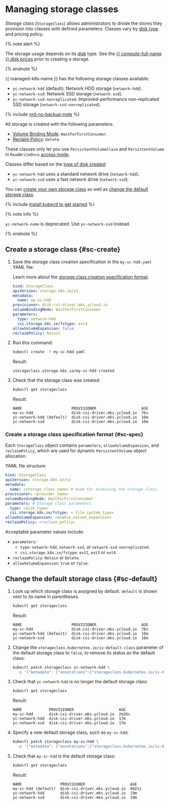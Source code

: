 # Managing storage classes

_Storage class_ (`StorageClass`) allows administrators to divide the stores they provision into classes with defined parameters. Classes vary by [disk type](../../../compute/concepts/disk.md#disks_types) and pricing policy.

{% note alert %}

The storage usage depends on its [disk](../../../compute/concepts/disk.md) type. See the [{{ compute-full-name }} disk prices](../../../compute/concepts/disk.md#disks_types) prior to creating a storage.

{% endnote %}


{{ managed-k8s-name }} has the following storage classes available:
* `yc-network-hdd` (default): Network HDD storage (`network-hdd`).
* `yc-network-ssd`: Network SSD storage (`network-ssd`).
* `yc-network-ssd-nonreplicated`: Improved-performance non-replicated SSD storage (`network-ssd-nonreplicated`).

{% include [nrd-no-backup-note](../../../_includes/managed-kubernetes/nrd-no-backup-note.md) %}

All storage is created with the following parameters:
* [Volume Binding Mode](https://kubernetes.io/docs/concepts/storage/storage-classes/#volume-binding-mode): `WaitForFirstConsumer`.
* [Reclaim Policy](https://kubernetes.io/docs/concepts/storage/storage-classes/#reclaim-policy): `Delete`.

These classes only let you use `PersistentVolumeClaim` and `PersistentVolume` in `ReadWriteOnce` [access mode](https://kubernetes.io/docs/concepts/storage/persistent-volumes/#access-modes).

Classes differ based on the [type of disk created](../../../compute/concepts/disk.md#disks_types):
* `yc-network-hdd` uses a standard network drive (`network-hdd`).
* `yc-network-ssd` uses a fast network drive (`network-ssd`).

You can [create your own storage class](#sc-create) as well as [change the default storage class](#sc-default).

{% include [Install kubectl to get started](../../../_includes/managed-kubernetes/kubectl-before-you-begin.md) %}

{% note info %}

`yc-network-nvme` is deprecated. Use `yc-network-ssd` instead.

{% endnote %}



## Create a storage class {#sc-create}

1. Save the storage class creation specification in the `my-sc-hdd.yaml` YAML file:

   Learn more about the [storage class creation specification format](#sc-spec).

   
   ```yaml
   kind: StorageClass
   apiVersion: storage.k8s.io/v1
   metadata:
     name: my-sc-hdd
   provisioner: disk-csi-driver.mks.ycloud.io
   volumeBindingMode: WaitForFirstConsumer
   parameters:
     type: network-hdd
     csi.storage.k8s.io/fstype: ext4
   allowVolumeExpansion: false
   reclaimPolicy: Retain
   ```



1. Run this command:

   
   ```bash
   kubectl create -f my-sc-hdd.yaml
   ```



   Result:

   
   ```text
   storageclass.storage.k8s.io/my-sc-hdd created
   ```



1. Check that the storage class was created:

   ```bash
   kubectl get storageclass
   ```

   Result:

   
   ```text
   NAME                      PROVISIONER                    AGE
   my-sc-hdd                 disk-csi-driver.mks.ycloud.io  76s
   yc-network-hdd (default)  disk-csi-driver.mks.ycloud.io  16m
   yc-network-ssd            disk-csi-driver.mks.ycloud.io  16m
   ```



### Create a storage class specification format {#sc-spec}

Each `StorageClass` object contains `parameters`, `allowVolumeExpansion`, and `reclaimPolicy`, which are used for dynamic `PersistentVolume` object allocation.

YAML file structure:

```yaml
kind: StorageClass
apiVersion: storage.k8s.io/v1
metadata:
  name: <storage_class_name> # Used for accessing the storage class.
provisioner: <provider_name>
volumeBindingMode: WaitForFirstConsumer
parameters: # Storage class parameters.
  type: <disk_type>
  csi.storage.k8s.io/fstype: < file_system_type>
allowVolumeExpansion: <enable_volume_expansion>
reclaimPolicy: <reclaim_policy>
```

Acceptable parameter values include:
* `parameters`:
  * `type`: `network-hdd`, `network-ssd`, or `network-ssd-nonreplicated`.
  * `csi.storage.k8s.io/fstype`: `ext2`, `ext3` or `ext4`.
* `reclaimPolicy`: `Retain` or `Delete`.
* `allowVolumeExpansion`: `true` or `false`.


## Change the default storage class {#sc-default}

1. Look up which storage class is assigned by default. `default` is shown next to its name in parentheses.

   ```bash
   kubectl get storageclass
   ```

   Result:

   ```text
   NAME                      PROVISIONER                    AGE
   my-sc-hdd                 disk-csi-driver.mks.ycloud.io  76s
   yc-network-hdd (default)  disk-csi-driver.mks.ycloud.io  16m
   yc-network-ssd            disk-csi-driver.mks.ycloud.io  16m
   ```

1. Change the `storageclass.kubernetes.io/is-default-class` parameter of the default storage class to `false`, to remove its status as the default class:

   ```bash
   kubectl patch storageclass yc-network-hdd \
     -p '{"metadata": {"annotations":{"storageclass.kubernetes.io/is-default-class":"false"}}}'
   ```

1. Check that `yc-network-hdd` is no longer the default storage class:

   ```bash
   kubectl get storageclass
   ```

   Result:

   ```text
   NAME            PROVISIONER                    AGE
   my-sc-hdd       disk-csi-driver.mks.ycloud.io  2m36s
   yc-network-hdd  disk-csi-driver.mks.ycloud.io  17m
   yc-network-ssd  disk-csi-driver.mks.ycloud.io  17m
   ```

1. Specify a new default storage class, such as `my-sc-hdd`:

   ```bash
   kubectl patch storageclass my-sc-hdd \
     -p '{"metadata": {"annotations":{"storageclass.kubernetes.io/is-default-class":"true"}}}'
   ```

1. Check that `my-sc-hdd` is the default storage class:

   ```bash
   kubectl get storageclass
   ```

   Result:

   ```text
   NAME                 PROVISIONER                    AGE
   my-sc-hdd (default)  disk-csi-driver.mks.ycloud.io  4m21s
   yc-network-hdd       disk-csi-driver.mks.ycloud.io  19m
   yc-network-ssd       disk-csi-driver.mks.ycloud.io  19m
   ```
